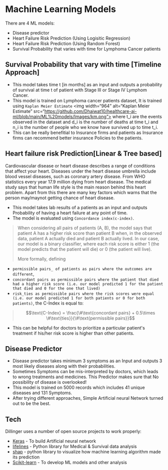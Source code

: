 # Machine Learning Models

There are 4 ML models:

- Disease predictor
- Heart Failure Risk Prediction (Using Logisitic Regression)
- Heart Failure Risk Prediction (Using Random Forest)
- Survival Probability that varies with time for Lymphoma Cancer patients

## Survival Probability that vary with time [Timeline Approach]

- This model takes time t [in months] as an input and outputs a probability of survival at time t of patient with Stage III or Stage IV Lymphom Cancer.
- This model is trained on Lymphoma cancer patients dataset, It is trained using `Kaplan Meier Estimate` 
<img width=“964” alt=“Kaplan Meier Estimate” src=“https://github.com/Dhaiwat10/healthcare-ai-ml/blob/main/ML%20models/Images/km.png”>
where t_i are the events observed in the dataset and d_i is the number of deaths at time t_i and n_i is the number of people who we know have survived up to time t_i.
- This can be really benefitial to Insurance firms and patients as Insurance firms can recommend better insurance Policies to the patients.
 
## Heart failure risk Prediction[Linear & Tree based]

Cardiovascular disease or heart disease describes a range of conditions that affect your heart. Diseases under the heart disease umbrella include blood vessel diseases, such as coronary artery disease. From WHO statistics every year 17.9 million dying from heart disease. The medical study says that human life style is the main reason behind this heart problem. Apart from this there are many key factors which warns that the person may/maynot getting chance of heart disease.

- This model takes lab results of a patients as an input and outputs Probability of having a heart failure at any point of time.
- The model is evaluated using `Concordance index(c-index)`.
>When considering all pairs of patients (A, B), the model says that patient A has a higher risk score than patient B when, in the observed data, patient A actually died and patient B actually lived. In our case, our model is a binary classifier, where each risk score is either 1 (the model predicts that the patient will die) or 0 (the patient will live).
>
> More formally, defining 
- `permissible pairs_ of patients as pairs where the outcomes are different`, 
- `concordant pairs as permissible pairs where the patient that died had a higher risk score (i.e. our model predicted 1 for the patient that died and 0 for the one that lived)`
- `risk_ties as permissible pairs where the risk scores were equal (i.e. our model predicted 1 for both patients or 0 for both patients)`, the C-Index is equal to:
>
> $$\text{C-Index} = \frac{\#\text{concordant pairs} + 0.5\times \#\text{ties}}{\#\text{permissible pairs}}$$
- This can be helpful for doctors to prioritize a particular patient's treatment if his/her risk score is higher than other patients.
  



## Disease Predictor

- Disease predictor takes minimum 3 symptoms as an Input and outputs 3 most likely diseases along with their probabilities. 
- Sometimes Symptoms can be mis-interpreted by doctors, which leads to wrong treatments and medicines. This Predictor makes sure that No possibility of disease is overlooked!
- This model is trained on 5000 records which includes 41 unique diseases and 131 Symptoms. 
- After trying different approaches, Simple Artificial neural Network turned out to be the best.





## Tech

Dillinger uses a number of open source projects to work properly:

- [Keras](https://keras.io/) - To build Artificial neural network
- [lifelines](https://lifelines.readthedocs.io/en/latest/) - Python library for Medical & Survival data analysis
- [shap](https://shap.readthedocs.io/en/latest/index.html) - python library to visualize how machine learning algorithm made its prediction
- [Scikit-learn](https://scikit-learn.org/stable/) - To develop ML models and other analysis

